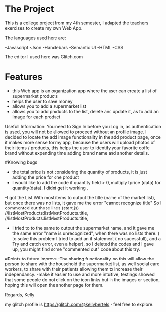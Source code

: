 # The Project

This is a college project from my 4th semester, 
I adapted the teachers exercises to create my own Web App. 

The languages used here are:

-Javascript
-Json
-Handlebars
-Semantic UI
-HTML
-CSS

The editor I used here was Glitch.com 


# Features
- this Web app is an organization app where the user can create a list of supermarket products
- helps the user to save money
- allows you to add a supermarket list
- allows you to add products to the list, delete and update it, as to add an Image for each product


Usefull Information:
You need to Sign In before you Log in, as authentication is used, you will not be allowed to proceed without an profile image. 
I decided to locate the add image functionality in the add product page,
once it makes more sense for my app, because the users will upload photos of their items / products, this helps the user to identify your favorite coffe brand without expending time adding brand name and another details. 

#Knowing bugs

- the total price is not considering the quantity of products, it is just adding the price for one product
- I would like to add the code if quantity field > 0, multiply tprice (data) for quantity(data).
  I didnt get it working .
  
-I got the List With most items to output the title (name of the market list), but once there was no lists, it gave me the error "cannot recognize title"
So I commented out those lines (start.js) //listMostProducts:listMostProducts.title,  //listMostProducts:listMostProducts.title, 

- I tried to to the same to output the supermarket name, and it gave me the same error "name is unrecognized", when there was no lists there. 
( to solve this problem I tried to add an if statement ( no sucessfull), and a Try and catch error, even a helper), 
so I deleted the codes and I gave up, you might find some "commented out" code about this try. 

#Points to future improve
-The sharing functionality, so this will allow the person to share with the household the supermarket list, as well social care workers, to share with their patients allowing them to increase their independancy. 
-make it easier to use and more intuitive, testings showed that some people do not click on the icon links but in the images or section, hoping this will open the another page for them. 



Regards,
Kelly

my glitch profile is https://glitch.com/@kellybertels  - feel free to explore. 
